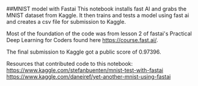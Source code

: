 ##MNIST model with Fastai
This notebook installs fast AI and grabs the MNIST dataset from Kaggle. It then trains and tests a model using fast ai and creates a csv file for submission to Kaggle.

Most of the foundation of the code was from lesson 2 of fastai's Practical Deep Learning for Coders found here https://course.fast.ai/.

The final submission to Kaggle got a public score of 0.97396.

Resources that contributed code to this notebook:
https://www.kaggle.com/stefanbuenten/mnist-test-with-fastai
https://www.kaggle.com/daneiref/yet-another-mnist-using-fastai

